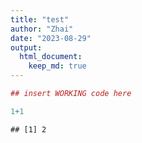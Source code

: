 ```yaml
---
title: "test"
author: "Zhai"
date: "2023-08-29"
output: 
  html_document:
    keep_md: true
---
```



```r
## insert WORKING code here

1+1
```

```
## [1] 2
```
